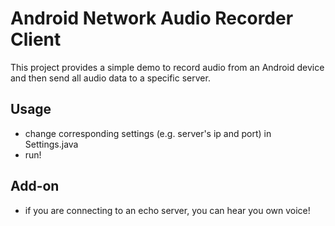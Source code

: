 # Android Network Audio Recorder Client
This project provides a simple demo to record audio from an Android device and then send all audio data to a specific server. 
## Usage
- change corresponding settings (e.g. server's ip and port) in Settings.java
- run!
## Add-on
- if you are connecting to an echo server, you can hear you own voice!
 
